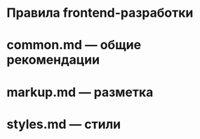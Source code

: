 # Правила frontend-разработки

# common.md — общие рекомендации

# markup.md — разметка

# styles.md — стили
